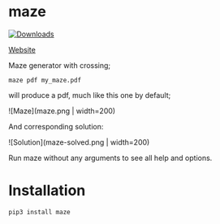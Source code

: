 maze
====
[![Downloads](http://pepy.tech/badge/maze)](http://pepy.tech/project/maze)

[Website](https://maze.do.id.au/new?level=medium)

Maze generator with crossing;

    maze pdf my_maze.pdf    

will produce a pdf, much like this one by default;

![Maze](maze.png | width=200)

And corresponding solution:

![Solution](maze-solved.png | width=200)

Run maze without any arguments to see all help and options.

Installation
===
    pip3 install maze


